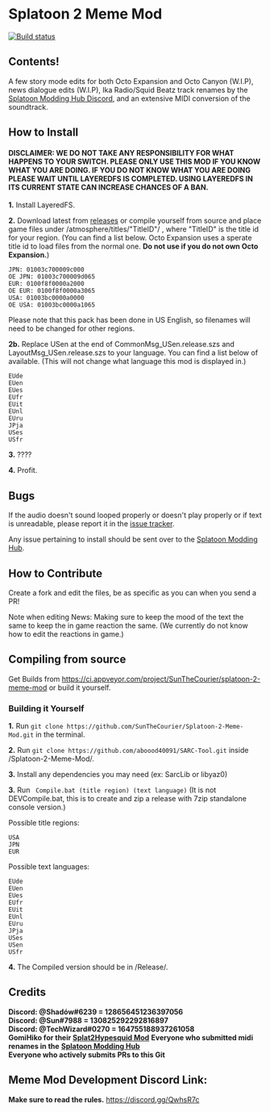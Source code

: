 # Splatoon 2 Meme Mod
[![Build status](https://ci.appveyor.com/api/projects/status/4kug5sj28xg3c5t4?svg=true)](https://ci.appveyor.com/project/SunTheCourier/splatoon-2-meme-mod)

## Contents!

A few story mode edits for both Octo Expansion and Octo Canyon (W.I.P), news dialogue edits (W.I.P), Ika Radio/Squid Beatz track renames by the [Splatoon Modding Hub Discord](https://discordapp.com/invite/Msk4nSj), and an extensive MIDI conversion of the soundtrack.


## How to Install
#### DISCLAIMER: WE DO NOT TAKE ANY RESPONSIBILITY FOR WHAT HAPPENS TO YOUR SWITCH. PLEASE ONLY USE THIS MOD IF YOU KNOW WHAT YOU ARE DOING. IF YOU DO NOT KNOW WHAT YOU ARE DOING PLEASE WAIT UNTIL LAYEREDFS IS COMPLETED. USING LAYEREDFS IN ITS CURRENT STATE CAN INCREASE CHANCES OF A BAN.

****1.**** Install LayeredFS.<br>

****2.**** Download latest from [releases](https://github.com/SunTheCourier/Splatoon-2-Meme-Mod/releases) or compile yourself from source and place game files under /atmosphere/titles/"TitleID"/ , where "TitleID" is the title id for your region. (You can find a list below. Octo Expansion uses a sperate title id to load files from the normal one. **Do not use if you do not own Octo Expansion.**)<br>



    JPN: 01003c700009c000
    OE JPN: 01003c700009d065
    EUR: 0100f8f0000a2000
    OE EUR: 0100f8f0000a3065
    USA: 01003bc0000a0000
    OE USA: 01003bc0000a1065



Please note that this pack has been done in US English, so filenames will need to be changed for other regions.

****2b.**** Replace USen at the end of CommonMsg_USen.release.szs and LayoutMsg_USen.release.szs to your language. You can find a list below of available. (This will not change what language this mod is displayed in.)<br>

```
EUde
EUen
EUes
EUfr
EUit
EUnl
EUru
JPja
USes
USfr
```

****3.**** ????

****4.**** Profit.


## Bugs

If the audio doesn't sound looped properly or doesn't play properly or if text is unreadable, please report it in the [issue tracker](https://github.com/SunTheCourier/Splatoon-2-Meme-ROM-hack/issues).

Any issue pertaining to install should be sent over to the [Splatoon Modding Hub]( https://discord.gg/5k4msvP).


## How to Contribute

Create a fork and edit the files, be as specific as you can when you send a PR!<br>

Note when editing News: Making sure to keep the mood of the text the same to keep the in game reaction the same. (We currently do not know how to edit the reactions in game.)


## Compiling from source

Get Builds from https://ci.appveyor.com/project/SunTheCourier/splatoon-2-meme-mod or build it yourself.

### Building it Yourself
****1.**** Run ``` git clone https://github.com/SunTheCourier/Splatoon-2-Meme-Mod.git ``` in the terminal.

****2.**** Run ``` git clone https://github.com/aboood40091/SARC-Tool.git ``` inside /Splatoon-2-Meme-Mod/.

****3.**** Install any dependencies you may need (ex: SarcLib or libyaz0)

****3.**** Run ``` Compile.bat (title region) (text language)``` (It is not DEVCompile.bat, this is to create and zip a release with 7zip standalone console version.)

Possible title regions:
```
USA
JPN
EUR
```

Possible text languages:
```
EUde
EUen
EUes
EUfr
EUit
EUnl
EUru
JPja
USes
USen
USfr
```

****4.**** The Compiled version should be in /Release/.

## Credits

****Discord: @Shadów#6239  = 128656451236397056****<br>
****Discord: @Sun#7988  = 130825292292816897****<br>
****Discord: @TechWizard#0270 = 164755188937261058****<br>
****GomiHiko for their [Splat2Hypesquid Mod](https://github.com/GomiHiko/Splat2Hypesquid)****
****Everyone who submitted midi renames in the**** [**Splatoon Modding Hub**](https://discordapp.com/invite/Msk4nSj)<br>
**Everyone who actively submits PRs to this Git**

## Meme Mod Development Discord Link:
**Make sure to read the rules.**
https://discord.gg/QwhsR7c
